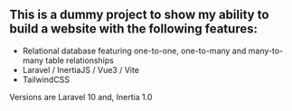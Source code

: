 ## This is a dummy project to show my ability to build a website with the following features: ##

* Relational database featuring one-to-one, one-to-many and many-to-many table relationships
* Laravel / InertiaJS / Vue3 / Vite
* TailwindCSS

Versions are Laravel 10 and, Inertia 1.0